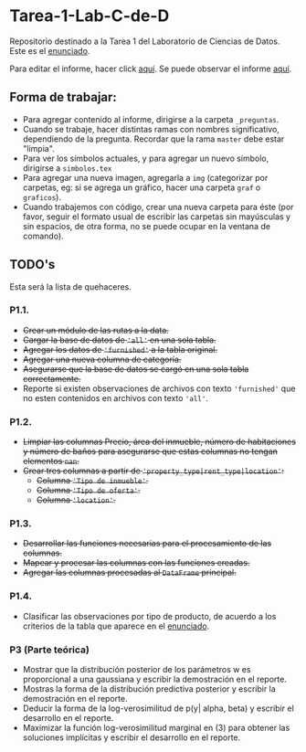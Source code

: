 # Tarea-1-Lab-C-de-D

Repositorio destinado a la Tarea 1 del Laboratorio de Ciencias de Datos. Este es el [enunciado](./tarea1.pdf).

Para editar el informe, hacer click [aquí](https://www.overleaf.com/6431364931fbzjxsjtfymh). Se puede observar el informe [aquí](./Tarea_1_Lab_C_de_D.pdf).

## Forma de trabajar:

* Para agregar contenido al informe, dirigirse a la carpeta `_preguntas`.
* Cuando se trabaje, hacer distintas ramas con nombres significativo, dependiendo de la pregunta. Recordar que la rama `master` debe estar "limpia".
* Para ver los símbolos actuales, y para agregar un nuevo símbolo, dirigirse a `simbolos.tex`
* Para agregar una nueva imagen, agregarla a `img` (categorizar por carpetas, eg: si se agrega un gráfico, hacer una carpeta `graf` o `graficos`).
* Cuando trabajemos con código, crear una nueva carpeta para éste (por favor, seguir el formato usual de escribir las carpetas sin mayúsculas y sin espacios, de otra forma, no se puede ocupar en la ventana de comando).
 
## TODO's

Esta será la lista de quehaceres.

### P1.1.

* ~~Crear un módulo de las rutas a la data.~~
* ~~Cargar la base de datos de `'all'` en una sola tabla.~~ 
* ~~Agregar los datos de `'furnished'` a la tabla original.~~
* ~~Agregar una nueva columna de categoría.~~
* ~~Asegurarse que la base de datos se cargó en una sola tabla correctamente.~~ 
* Reporte si existen observaciones de archivos con texto `'furnished'` que no esten contenidos en archivos con texto `'all'`.

### P1.2.

* ~~Limpiar las columnas Precio, área del inmueble, número de habitaciones y número de baños para asegurarse que estas columnas no tengan elementos `nan`.~~
* ~~Crear tres columnas a partir de `'property_type|rent_type|location'`:~~
    * ~~Columna `'Tipo de inmueble'`.~~
    * ~~Columna `'Tipo de oferta'`.~~
    * ~~Columna `'location'`.~~

### P1.3.

* ~~Desarrollar las funciones necesarias para el procesamiento de las columnas.~~
* ~~Mapear y procesar las columnas con las funciones creadas.~~
* ~~Agregar las columnas procesadas al `DataFrame` principal.~~

### P1.4.

* Clasificar las observaciones por tipo de producto, de acuerdo a los criterios de la tabla que aparece en el [enunciado](tarea1.pdf).

### P3 (Parte teórica)

* Mostrar que la distribución posterior de los parámetros w es proporcional a una gaussiana y escribir la demostración en el reporte. 
* Mostras la forma de la distribución predictiva posterior y escribir la demostración en el reporte.
* Deducir la forma de la log-verosimilitud de p(y| alpha, beta) y escribir el desarrollo en el reporte.
* Maximizar la función log-verosimilitud marginal en (3) para obtener las soluciones implícitas y escribir el desarrollo en el reporte.
 